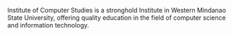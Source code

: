 Institute of Computer Studies is a stronghold Institute in Western Mindanao State University, offering quality education in the field of computer science and information technology. 